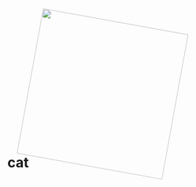 # cat<img src="https://media.giphy.com/media/l0MYt6C0pC3cu04s8/giphy.gif" width="300" height="300" style="animation: dance 5s infinite;">

<style>
@keyframes dance {
  0% {transform: translate(0, 0) rotate(0deg);}
  50% {transform: translate(20px, 20px) rotate(720deg);}
  100% {transform: translate(0, 0) rotate(0deg);}
}
</style>
